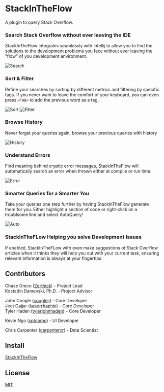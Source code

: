 # StackInTheFlow

A plugin to query Stack Overflow.

### Search Stack Overflow without ever leaving the IDE
StackInTheFlow integrates seamlessly with intellij to allow you to find the solutions to the development problems you face without ever leaving the "flow" of you development environment.

![Search](https://i.imgur.com/cRgp2fX.gif)

### Sort & Filter
Refine your searches by sorting by different metrics and filtering by specific tags. If you never want to leave the comfort of your keyboard, you can even press `<TAB>` to add the previous word as a tag.

![Sort](https://i.imgur.com/ViKhVDW.gif) ![Filter](https://i.imgur.com/NuQF2cl.gif)

### Browse History
Never forget your queries again, browse your previous queries with history

![History](https://i.imgur.com/fyOwJvy.gif)

### Understand Errors
Find meaning behind cryptic error messages, StackInTheFlow will automatically search an error when thrown either at compile or run time.

![Error](https://i.imgur.com/TcEB9Es.png)

### Smarter Queries for a Smarter You
Take your queries one step further by having StackInTheFlow generate them for you. Either highlight a section of code or right-click on a troublsome line and select AutoQuery!

![Auto](https://i.imgur.com/SrBiEST.gif)

### StackInTheFLow Helping you solve Development Issues
If enabled, StackInTheFLow with even make suggestions of Stack Overflow articles when it thinks they will help you out with your current task, ensuring relevant information is always at your fingertips.

## Contributors

Chase Greco ([Zerthick](https://github.com/zerthick)) - Project Lead  
Kostadin Damevski, Ph.D. - Project Advisor  

John Coogle ([cooglejj](https://github.com/cooglejj)) - Core Developer  
Jeet Gajjar ([kakorrhaphio](https://github.com/kakorrhaphio)) - Core Developer  
Tyler Haden ([tylerjohnhaden](https://github.com/tylerjohnhaden)) - Core Developer

Kevin Ngo ([cptcomo](https://github.com/cptcomo)) - UI Developer  

Chris Carpenter ([carpentercr](https://github.com/carpentercr)) - Data Scientist

## Install
[StackInTheFlow](https://plugins.jetbrains.com/plugin/9653-stackintheflow)

## License

[MIT](../LICENSE)
